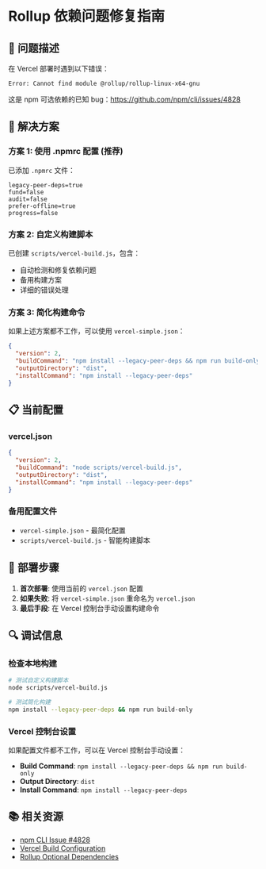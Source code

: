 # Rollup 依赖问题修复指南

## 🚨 问题描述

在 Vercel 部署时遇到以下错误：
```
Error: Cannot find module @rollup/rollup-linux-x64-gnu
```

这是 npm 可选依赖的已知 bug：https://github.com/npm/cli/issues/4828

## 🔧 解决方案

### 方案 1: 使用 .npmrc 配置 (推荐)

已添加 `.npmrc` 文件：
```
legacy-peer-deps=true
fund=false
audit=false
prefer-offline=true
progress=false
```

### 方案 2: 自定义构建脚本

已创建 `scripts/vercel-build.js`，包含：
- 自动检测和修复依赖问题
- 备用构建方案
- 详细的错误处理

### 方案 3: 简化构建命令

如果上述方案都不工作，可以使用 `vercel-simple.json`：
```json
{
  "version": 2,
  "buildCommand": "npm install --legacy-peer-deps && npm run build-only",
  "outputDirectory": "dist",
  "installCommand": "npm install --legacy-peer-deps"
}
```

## 📋 当前配置

### vercel.json
```json
{
  "version": 2,
  "buildCommand": "node scripts/vercel-build.js",
  "outputDirectory": "dist",
  "installCommand": "npm install --legacy-peer-deps"
}
```

### 备用配置文件
- `vercel-simple.json` - 最简化配置
- `scripts/vercel-build.js` - 智能构建脚本

## 🚀 部署步骤

1. **首次部署**: 使用当前的 `vercel.json` 配置
2. **如果失败**: 将 `vercel-simple.json` 重命名为 `vercel.json`
3. **最后手段**: 在 Vercel 控制台手动设置构建命令

## 🔍 调试信息

### 检查本地构建
```bash
# 测试自定义构建脚本
node scripts/vercel-build.js

# 测试简化构建
npm install --legacy-peer-deps && npm run build-only
```

### Vercel 控制台设置
如果配置文件都不工作，可以在 Vercel 控制台手动设置：
- **Build Command**: `npm install --legacy-peer-deps && npm run build-only`
- **Output Directory**: `dist`
- **Install Command**: `npm install --legacy-peer-deps`

## 📚 相关资源

- [npm CLI Issue #4828](https://github.com/npm/cli/issues/4828)
- [Vercel Build Configuration](https://vercel.com/docs/projects/project-configuration)
- [Rollup Optional Dependencies](https://rollupjs.org/installation/#npm-packages)
